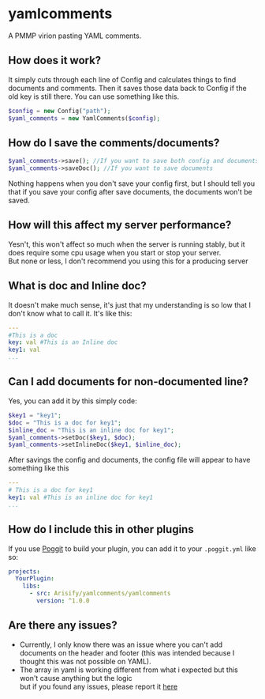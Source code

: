 # yamlcomments
A PMMP virion pasting YAML comments.

## How does it work?
It simply cuts through each line of Config and calculates things to find documents and comments. Then it saves those data back to Config if the old key is still there. You can use something like this.
```php
$config = new Config("path");
$yaml_comments = new YamlComments($config);
```

## How do I save the comments/documents?
```php
$yaml_comments->save(); //If you want to save both config and documents
$yaml_comments->saveDoc(); //If you want to save documents
```
Nothing happens when you don't save your config first, but I should tell you that if you save your config after save documents, the documents won't be saved.
## How will this affect my server performance?
Yesn't, this won't affect so much when the server is running stably, but it does require some cpu usage when you start or stop your server. 
<br> But none or less, I don't recommend you using this for a producing server
## What is doc and Inline doc?
It doesn't make much sense, it's just that my understanding is so low that I don't know what to call it. It's like this:
```yml
---
#This is a doc
key: val #This is an Inline doc
key1: val
...
```
## Can I add documents for non-documented line?
Yes, you can add it by this simply code:
```php
$key1 = "key1";
$doc = "This is a doc for key1";
$inline_doc = "This is an inline doc for key1";
$yaml_comments->setDoc($key1, $doc);
$yaml_comments->setInlineDoc($key1, $inline_doc);
```
After savings the config and documents, the config file will appear to have something like this
```yml
---
# This is a doc for key1
key1: val #This is an inline doc for key1
...
```
## How do I include this in other plugins
If you use [Poggit](https://poggit.pmmp.io) to build your plugin, you can add it to your `.poggit.yml` like so:

```yml
projects:
  YourPlugin:
    libs:
      - src: Arisify/yamlcomments/yamlcomments
        version: ^1.0.0
```

## Are there any issues?
- Currently, I only know there was an issue where you can't add documents on the header and footer (this was intended because I thought this was not possible on YAML).
- The array in yaml is working different from what i expected but this won't cause anything but the logic
<br> but if you found any issues, please report it [here](https://github.com/NTT1906/yamlcomments/issues)
